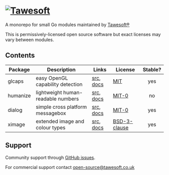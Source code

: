 [![Tawesoft](https://www.tawesoft.co.uk/media/0/logo-240r.png)](https://tawesoft.co.uk/go)
================================================================================

A monorepo for small Go modules maintained by [Tawesoft&reg;](https://www.tawesoft.co.uk/go)

This is permissively-licensed open source software but exact licenses may vary between modules.

Contents
--------

| Package  | Description                              | Links                                   | License                     | Stable?  | 
| -------- | ---------------------------------------- | --------------------------------------- | ----------------------------|:--------:|
| glcaps   | easy OpenGL capability detection         | [src](./glcaps),   [docs][doc_glcaps]   | [MIT][copy_glcaps]          | yes      |
| humanize | lightweight human-readable numbers       | [src](./humanize), [docs][doc_humanize] | [MIT-0][copy_humanize]      | no       |
| dialog   | simple cross platform messagebox         | [src](./dialog),   [docs][doc_dialog]   | [MIT-0][copy_dialog]        | yes      |
| ximage   | extended image and colour types          | [src](./ximage),   [docs][doc_ximage]   | [BSD-3-clause][copy_ximage] | yes      |

[doc_glcaps]:   https://godoc.org/tawesoft.co.uk/go/glcaps
[doc_humanize]: https://godoc.org/tawesoft.co.uk/go/humanize
[doc_dialog]:   https://godoc.org/tawesoft.co.uk/go/dialog
[doc_ximage]:   https://godoc.org/tawesoft.co.uk/go/ximage

[copy_glcaps]:   ./glcaps/COPYING.md
[copy_humanize]: ./humanize/COPYING.md
[copy_dialog]:   ./dialog/COPYING.md
[copy_ximage]:   ./ximage/LICENSE.txt

Support
-------

Community support through [GitHub issues](https://github.com/tawesoft/go/issues).

For commercial support contact open-source@tawesoft.co.uk

